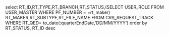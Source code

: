 select RT_ID,RT_TYPE,RT_BRANCH,RT_STATUS,(SELECT USER_ROLE FROM USER_MASTER WHERE PF_NUMBER = =rt_maker) RT_MAKER,RT_SUBTYPE,RT_FILE_NAME FROM CRS_REQUEST_TRACK WHERE RT_QED= to_date(:quarterEndDate,'DD/MM/YYYY') order by RT_STATUS, RT_ID desc
